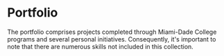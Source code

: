 # Portfolio

The portfolio comprises projects completed through Miami-Dade College programs and several personal initiatives. Consequently, it's important to note that there are numerous skills not included in this collection.
